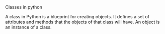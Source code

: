 Classes in python


A class in Python is a blueprint for creating objects. It defines a set of attributes and methods that the objects of that class will have. An object is an instance of a class.
